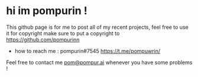# hi im pompurin !

This github page is for me to post all of my recent projects,
feel free to use it
for copyright make sure to put a copyright to https://github.com/pompurinn

* how to reach me : pompurin#7545 https://t.me/pompuwrin/ 

Feel free to contact me pom@pompur.ai whenever you have some problems !

